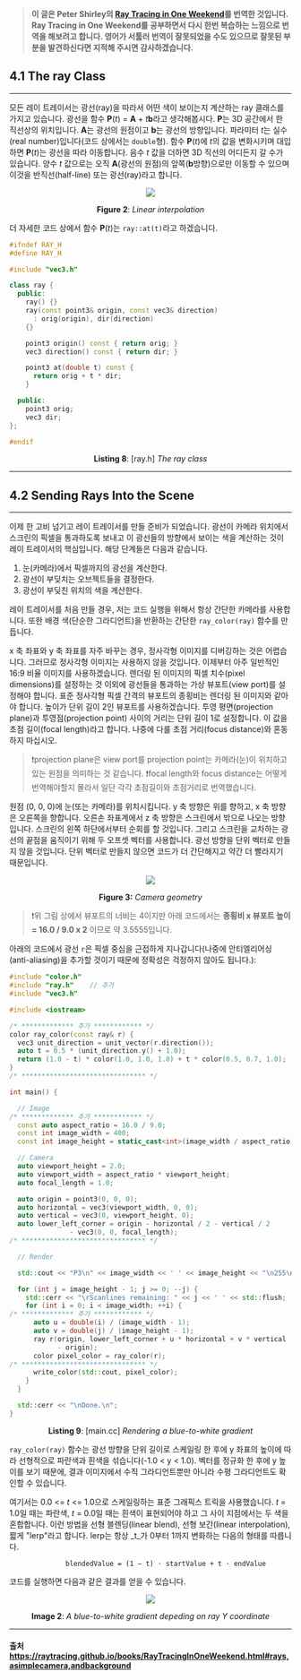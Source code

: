 >**이 글은 Peter Shirley의 [Ray Tracing in One Weekend](https://raytracing.github.io/books/RayTracingInOneWeekend.html)를 번역한 것입니다.
Ray Tracing in One Weekend를 공부하면서 다시 한번 복습하는 느낌으로 번역을 해보려고 합니다. 영어가 서툴러 번역이 잘못되었을 수도 있으므로 잘못된 부분을 발견하신다면 지적해 주시면 감사하겠습니다.**

## 4.1 The ray Class
---
모든 레이 트레이서는 광선(ray)을 따라서 어떤 색이 보이는지 계산하는 ray 클래스를 가지고 있습니다. 광선을 함수 **P**(_t_) = **A** + _t_**b**라고 생각해봅시다. **P**는 3D 공간에서 한 직선상의 위치입니다. **A**는 광선의 원점이고 **b**는 광선의 방향입니다. 파라미터 *t*는 실수(real number)입니다(코드 상에서는 `double`형). 함수 **P**(*t*)에 *t*의 값을 변화시키며 대입하면 **P**(_t_)는 광선을 따라 이동합니다. 음수 _t_ 값을 더하면 3D 직선의 어디든지 갈 수가 있습니다. 양수 _t_ 값으로는 오직 **A**(광선의 원점)의 앞쪽(**b**방향)으로만 이동할 수 있으며 이것을 반직선(half-line) 또는 광선(ray)라고 합니다.

<p align="center"><img src="https://raytracing.github.io/images/fig-1.02-lerp.jpg"></p>

**<p align="center">Figure 2**: *Linear interpolation</p>*

더 자세한 코드 상에서 함수 **P**(_t_)는 `ray::at(t)`라고 하겠습니다.

```cpp
#ifndef RAY_H
#define RAY_H

#include "vec3.h"

class ray {
  public:
    ray() {}
    ray(const point3& origin, const vec3& direction)
      : orig(origin), dir(direction)
    {}

    point3 origin() const { return orig; }
    vec3 direction() const { return dir; }

    point3 at(double t) const {
      return orig + t * dir;
    }

  public:
    point3 orig;
    vec3 dir;
};

#endif
```
**<p align="center">Listing 8**: [ray.h] *The ray class</p>*


---
## 4.2 Sending Rays Into the Scene
---
이제 한 고비 넘기고 레이 트레이서를 만들 준비가 되었습니다. 광선이 카메라 위치에서 스크린의 픽셀을 통과하도록 보내고 이 광선들의 방향에서 보이는 색을 계산하는 것이 레이 트레이서의 핵심입니다.
해당 단계들은 다음과 같습니다.

1. 눈(카메라)에서 픽셀까지의 광선을 계산한다.
2. 광선이 부딪치는 오브젝트들을 결정한다.
3. 광선이 부딪친 위치의 색을 계산한다.

레이 트레이서를 처음 만들 경우, 저는 코드 실행을 위해서 항상 간단한 카메라를 사용합니다. 또한 배경 색(단순한 그라디언트)을 반환하는 간단한 `ray_color(ray)` 함수를 만듭니다.

x 축 좌표와 y 축 좌표를 자주 바꾸는 경우, 정사각형 이미지를 디버깅하는 것은 어렵습니다. 그러므로 정사각형 이미지는 사용하지 않을 것입니다. 이제부터 아주 일반적인 16:9 비율 이미지를 사용하겠습니다. 렌더링 된 이미지의 픽셀 치수(pixel dimensions)를 설정하는 것 이외에 광선들을 통과하는 가상 뷰포트(view port)를 설정해야 합니다. 표준 정사각형 픽셀 간격의 뷰포트의 종횡비는 렌더링 된 이미지와 같아야 합니다. 높이가 단위 길이 2인 뷰포트를 사용하겠습니다. 투영 평면(projection plane)과 투영점(projection point) 사이의 거리는 단위 길이 1로 설정합니다. 이 값을 초점 길이(focal length)라고 합니다. 나중에 다룰 초점 거리(focus distance)와 혼동하지 마십시오.
>❗projection plane은 view port를 projection point는 카메라(눈)이 위치하고 있는 원점을 의미하는 것 같습니다.
❗focal length와 focus distance는 어떻게 번역해야할지 몰라서 일단 각각 초점길이와 초점거리로 번역했습니다.

원점 (0, 0, 0)에 눈(또는 카메라)를 위치시킵니다. y 축 방향은 위를 향하고, x 축 방향은 오른쪽을 향합니다. 오른손 좌표계에서 z 축 방향은 스크린에서 밖으로 나오는 방향입니다. 스크린의 왼쪽 하단에서부터 순회를 할 것입니다. 그리고 스크린을 교차하는 광선의 끝점을 움직이기 위해 두 오프셋 벡터를 사용합니다. 광선 방향을 단위 벡터로 만들지 않을 것입니다. 단위 벡터로 만들지 않으면 코드가 더 간단해지고 약간 더 빨라지기 때문입니다.

<p align="center"><img src="https://raytracing.github.io/images/fig-1.03-cam-geom.jpg"></p>

**<p align="center">Figure 3:** *Camera geometry*</p>

>❗위 그림 상에서 뷰포트의 너비는 4이지만 아래 코드에서는 **종횡비 x 뷰포트 높이 = 16.0 / 9.0 x 2** 이므로 약 3.5555입니다.

아래의 코드에서 광선 `r`은 픽셀 중심을 근접하게 지나갑니다(나중에 안티엘리어싱(anti-aliasing)을 추가할 것이기 때문에 정확성은 걱정하지 않아도 됩니다.):

```cpp
#include "color.h"
#include "ray.h"    // 추가
#include "vec3.h"

#include <iostream>

/* ************* 추가 ************ */
color ray_color(const ray& r) {
  vec3 unit_direction = unit_vector(r.direction());
  auto t = 0.5 * (unit_direction.y() + 1.0);
  return (1.0 - t) * color(1.0, 1.0, 1.0) + t * color(0.5, 0.7, 1.0);
}
/* ******************************* */

int main() {

  // Image
/* ************* 추가 ************ */
  const auto aspect_ratio = 16.0 / 9.0;
  const int image_width = 400;
  const int image_height = static_cast<int>(image_width / aspect_ratio);

  // Camera
  auto viewport_height = 2.0;
  auto viewport_width = aspect_ratio * viewport_height;
  auto focal_length = 1.0;

  auto origin = point3(0, 0, 0);
  auto horizontal = vec3(viewport_width, 0, 0);
  auto vertical = vec3(0, viewport_height, 0);
  auto lower_left_corner = origin - horizontal / 2 - vertical / 2
  			   - vec3(0, 0, focal_length);
/* ******************************* */

  // Render

  std::cout << "P3\n" << image_width << ' ' << image_height << "\n255\n";

  for (int j = image_height - 1; j >= 0; --j) {
    std::cerr << "\rScanlines remaining: " << j << ' ' << std::flush;
    for (int i = 0; i < image_width; ++i) {
/* ************* 추가 ************ */
      auto u = double(i) / (image_width - 1);
      auto v = double(j) / (image_height - 1);
      ray r(origin, lower_left_corner + u * horizontal + v * vertical
      		- origin);
      color pixel_color = ray_color(r);
/* ******************************* */
      write_color(std::cout, pixel_color);
    }
  }

  std::cerr << "\nDone.\n";
}
```
**<p align="center">Listing 9**: [<span>main</span>.cc] *Rendering a blue-to-white gradient</p>*

`ray_color(ray)` 함수는 광선 방향을 단위 길이로 스케일링 한 후에 y 좌표의 높이에 따라 선형적으로 파란색과 흰색을 섞습니다(-1.0 < y < 1.0). 벡터를 정규화 한 후에 y 높이를 보기 때문에, 결과 이미지에서 수직 그라디언트뿐만 아니라 수평 그라디언트도 확인할 수 있습니다.

여기서는 0.0 <= _t_ <= 1.0으로 스케일링하는 표준 그래픽스 트릭을 사용했습니다. _t_ = 1.0일 때는 파란색, _t_ = 0.0일 때는 흰색이 표현되어야 하고 그 사이 지점에서는 두 색을 혼합합니다. 이런 방법을 선형 블렌딩(linear blend), 선형 보간(linear interpolation), 짧게 "lerp"라고 합니다. lerp는 항상 _t_가 0부터 1까지 변화하는 다음의 형태를 따릅니다.
```
              blendedValue = (1 − t) ⋅ startValue + t ⋅ endValue
```
코드를 실행하면 다음과 같은 결과를 얻을 수 있습니다.

<p align="center"><img src="https://raytracing.github.io/images/img-1.02-blue-to-white.png"></p>

**<p align="center">Image 2**: *A blue-to-white gradient depeding on ray Y coordinate</p>*

---

#### 출처 https://raytracing.github.io/books/RayTracingInOneWeekend.html#rays,asimplecamera,andbackground
